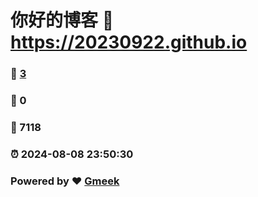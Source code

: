 # 你好的博客 :link: https://20230922.github.io 
### :page_facing_up: [3](https://20230922.github.io/tag.html) 
### :speech_balloon: 0 
### :hibiscus: 7118 
### :alarm_clock: 2024-08-08 23:50:30 
### Powered by :heart: [Gmeek](https://github.com/Meekdai/Gmeek)
